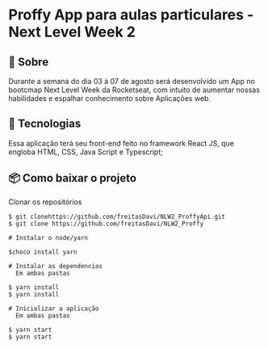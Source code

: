 # Proffy App para aulas particulares - Next Level Week 2


## 📖 Sobre 

  Durante a semana do dia 03 à 07 de agosto será desenvolvido um App no bootcmap Next Level Week da Rocketseat, com intuito de aumentar nossas habilidades e espalhar conhecimento sobre Aplicações web.



## 🚀 Tecnologias

  Essa aplicação terá seu front-end feito no framework React JS, que engloba HTML, CSS, Java Script e Typescript;
  
  
## 📦 Como baixar o projeto

   Clonar os repositórios
   
    $ git clonehttps://github.com/freitasDavi/NLW2_ProffyApi.git
    $ git clone https://github.com/freitasDavi/NLW2_Proffy
   
    # Instalar o node/yarn

    $choco install yarn

    # Instalar as dependencias
      Em ambas pastas
  
    $ yarn install
    $ yarn install
    
    # Inicializar a aplicação
      Em ambas pastas
    
    $ yarn start
    $ yarn start

